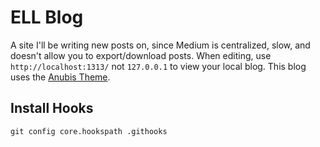 # ELL Blog

A site I'll be writing new posts on, since Medium is centralized, slow, and doesn't allow you to export/download posts.
When editing, use `http://localhost:1313/` not `127.0.0.1` to view your local blog.
This blog uses the [Anubis Theme](https://github.com/Mitrichius/hugo-theme-anubis).

## Install Hooks

`git config core.hookspath .githooks`
